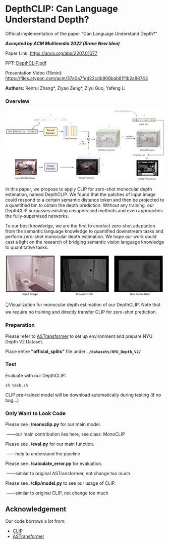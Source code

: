 # DepthCLIP: Can Language Understand Depth?
Official implementation of the paper "Can Language Understand Depth?"

***Accepted by ACM Multimedia 2022 (Brave New Idea)***

Paper Link: https://arxiv.org/abs/2207.01077

PPT:   [DepthCLIP.pdf](DepthCLIP.pdf) 

Presentation Video (15min): https://files.atypon.com/acm/37a0a7fe422cdb908bab81f1b2a88743

**Authors:** Renrui Zhang\*, Ziyao Zeng\*, Ziyu Guo, Yafeng Li

### Overview

![pipeline](pipeline.png)

In this paper, we propose to apply CLIP for zero-shot monocular depth estimation, named DepthCLIP. We found that the patches of input image could respond to a certain semantic distance token and then be projected to a quantified bin to obtain the depth prediction. Without any training, our DepthCLIP surpasses existing unsupervised methods and even approaches the fully-supervised networks. 

To our best knowledge, we are the first to conduct zero-shot adaptation from the semantic language knowledge to quantified downstream tasks and perform zero-shot monocular depth estimation. We hope our work could cast a light on the research of bridging semantic vision language knowledge to quantitative tasks.

![cover](cover.png)

👆Visualization for monocular depth estimation of our DepthCLIP. Note that we require no training and directly transfer CLIP for zero-shot prediction.

### Preparation

Please refer to [ASTransformer](https://github.com/WJ-Chang-42/ASTransformer) to set up environment and prepare NYU Depth V2 Dataset.

Place entire **"official_splits"** file under **`./datasets/NYU_Depth_V2/`**

### Test


Evaluate with our DepthCLIP:
``` 
sh tesh.sh
```

CLIP pre-trained model will be download automatically during testing (if no bug...)

### Only Want to Look Code

Please see **./monoclip.py** for our main model.

​		——our main contribution lies here, see class: MonoCLIP

Please see **./eval.py** for our main function.

​		——help to understand the pipeline

Please see **./calculate_error.py** for evaluation.

​		——similar to original ASTransformer, not change too much

Please see **./clip/model.py** to see our usage of CLIP.

​		——similar to original CLIP, not change too much

## Acknowledgement

Our code borrows a lot from:
- [CLIP](https://github.com/openai/CLIP)
- [ASTransformer](https://github.com/Strawberry-Eat-Mango/PCT_Pytorch)
